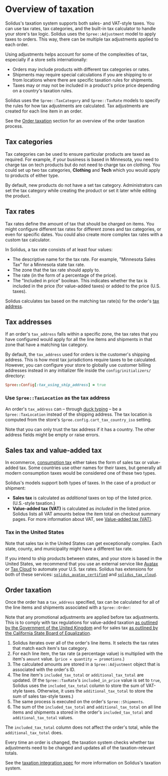 # Overview of taxation

Solidus's taxation system supports both sales- and VAT-style taxes. You can use
tax rates, tax categories, and the built-in tax calculator to handle your
store's tax logic. Solidus uses the `Spree::Adjustment` model to apply taxes to
orders. This way, there can be multiple tax adjustments applied to each order.

Using adjustments helps account for some of the complexities of tax, especially
if a store sells internationally:

- Orders may include products with different tax categories or rates.
- Shipments may require special calculations if you are shipping to or from
  locations where there are specific taxation rules for shipments.
- Taxes may or may not be included in a product's price price depending on a
  country's taxation rules.

<!-- TODO:
  - Add links to the locations guide and specifically the [zones](#) article.
  - Add links to the adjustments guide.
-->

Solidus uses the `Spree::TaxCategory` and `Spree::TaxRate` models to specify the
rules for how tax adjustments are calculated. Tax adjustments are created for
each line item in an order. 

See the [Order taxation](#order-taxation) section for an overview of the order
taxation process.

## Tax categories

Tax categories can be used to ensure particular products are taxed as required.
For example, if your business is based in Minnesota, you need to charge tax on
tech products but do not need to charge tax on clothing. You could set up two
tax categories, **Clothing** and **Tech** which you would apply to products of
either type.

By default, new products do not have a set tax category. Administrators can set
the tax category while creating the product or set it later while editing the
product. 

## Tax rates

Tax rates define the amount of tax that should be charged on items. You might
configure different tax rates for different zones and tax categories, or even
for specific dates. You could also create more complex tax rates with a custom
tax calculator.

In Solidus, a tax rate consists of at least four values:

- The descriptive name for the tax rate. For example, "Minnesota Sales Tax" for
  a Minnesota state tax rate.
- The zone that the tax rate should apply to. <!-- TODO: Link to zones article.-->
- The rate (in the form of a percentage of the price).
- The "Included in price" boolean. This indicates whether the tax is included in
  the price (for value-added taxes) or added to the price (U.S. taxes).

Solidus calculates tax based on the matching tax rate(s) for the order's [tax
address](#tax-addresses). 

## Tax addresses

If an order's `tax_address` falls within a specific zone, the tax rates that you
have configured would apply for all the line items and shipments in that zone
that have a matching tax category.

By default, the `tax_address` used for orders is the customer's shipping
address. This is how most tax jurisdictions require taxes to be calculated. 
However, you can configure your store to globally use customer billing
addresses instead in any initializer file inside the `config/initializers/`
directory:

```ruby
Spree::Config[:tax_using_ship_address] = true
```

### Use `Spree::TaxLocation` as the tax address

An order's `tax_address` can – through [duck typing][duck-typing] – be a
`Spree::TaxLocation` instead of the shipping address. The tax location is
computed from the store's `Spree.config.cart_tax_country_iso` setting.

Note that you can only trust the tax address if it has a country. The other
address fields might be empty or raise errors.

<!-- TODO:
  Note that the `tax_using_ship_address` configuration is likely to be
  deprecated in the future.
-->

[duck-typing]: https://en.wikipedia.org/wiki/Duck_typing

## Sales tax and value-added tax

In ecommerce, [consumption tax][consumption-tax] either takes the form of sales
tax or value-added tax. Some countries use other names for their taxes, but
generally all modern consumption taxes would be considered one of these two
types.

Solidus's models support both types of taxes. In the case of a product or
shipment:

- **Sales tax** is calculated as _additional_ taxes on top of the listed price.
  (U.S.-style taxation.)
- **Value-added tax (VAT)** is calculated as _included_ in the listed price.
	Solidus lists all VAT amounts below the item total on checkout summary pages.
	For more information about VAT, see [Value-added tax (VAT)][vat].

[consumption-tax]: https://en.wikipedia.org/wiki/Consumption_tax
[vat]: value-added-tax.md

### Tax in the United States

Note that sales tax in the United States can get exceptionally complex. Each
state, county, and municipality might have a different tax rate.

<!-- TODO:
  Create and link to an article that's all about United States taxes.
-->

If you intend to ship products between states, and your store is based in the
United States, we recommend that you use an external service like
[Avatax][avatax] or [Tax Cloud][tax-cloud] to automate your U.S. tax rates.
Solidus has extensions for both of these services:
[`solidus_avatax_certified`][solidus-avatax-certified] and
[`solidus_tax_cloud`][solidus-tax-cloud].

[avatax]: https://www.avalara.com/
[tax-cloud]: https://taxcloud.net/
[solidus-avatax-certified]: https://github.com/boomerdigital/solidus_avatax_certified
[solidus-tax-cloud]: https://github.com/solidusio-contrib/solidus_tax_cloud

## Order taxation

Once the order has a `tax_address` specified, tax can be calculated for all of
the line items and shipments associated with a `Spree::Order`:

Note that any promotional adjustments are applied before tax adjustments. This
is to comply with tax regulations for value-added taxation [as outlined by the
Government of the United Kingdom][uk-vat-discounts] and for sales tax [as
outlined by the California State Board of Equalization][ca-tax-discounts].

1. Solidus iterates over all of the order's line items. It selects the
   tax rates that match each item's tax category.
2. For each line item, the tax rate (a percentage value) is multiplied with the
   item's `amount` value. (`price ✕ quantity ➖ promotions`.)
3. The calculated amounts are stored in a `Spree::Adjustment` object that is
   associated with the order's ID.
4. The line item's `included_tax_total` or `additional_tax_total` are updated.
   (If the `Spree::TaxRate`'s `included_in_price` value is set to `true`,
   Solidus uses the `included_tax_total` column to store the sum of VAT-style
   taxes. Otherwise, it uses the `additional_tax_total` to store the sum of
   sales tax-style taxes.)
5. The same process is executed on the order's `Spree::Shipments`.  
6. The sum of the `included_tax_total` and `additional_tax_total` on all line
   items and shipments a stored in the order's `included_tax_total` and
   `additional_tax_total` values.

The `included_tax_total` column does not affect the order's total, while the
`additional_tax_total` does.

Every time an order is changed, the taxation system checks whether tax
adjustments need to be changed and updates all of the taxation-relevant totals.

See the [taxation integration spec][taxation-spec] for more information on
Solidus's taxation system.

[uk-vat-discounts]: https://www.gov.uk/vat-businesses/discounts-and-free-gifts#1
[ca-tax-discounts]: http://www.boe.ca.gov/formspubs/pub113/
[taxation-spec]: https://github.com/solidusio/solidus/blob/master/core/spec/models/spree/tax/taxation_integration_spec.rb
